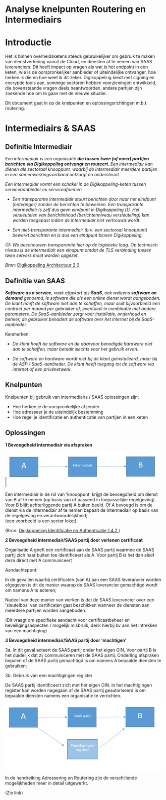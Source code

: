 # Analyse knelpunten Routering en Intermediairs 


Introductie
===========

Het is binnen overheidsketens steeds gebruikelijker om gebruik te maken van dienstverlening vanuit de Cloud, en diensten af te nemen van SAAS leveranciers. Dit heeft impact op vragen als wat is het endpoint in een keten, wie is de oorspronkelijker aanbieder of uiteindelijke ontvanger, hoe herken ik die en hoe weet ik dit zeker. Digikoppeling biedt met signing en encryptie tools aan, sommige sectoren hebben voorzieningen ontwikkeld, die bovenstaande vragen deels beantwoorden, andere partijen zijn zoekende hoe om te gaan met de nieuwe situatie.

Dit document gaat in op de knelpunten en oplossingsrichtingen m.b.t. routering.

Intermediairs & SAAS
====================

Definitie Intermediair
----------------------

*Een intermediair is een organisatie **die tussen twee (of meer) partijen berichten via Digikoppeling ontvangt en routeert**. Een intermediair kan dienen als sectoraal knooppunt, waarbij de intermediair meerdere partijen in een samenwerkingsverband ontzorgt en ondersteunt.*

*Een intermediair vormt een schakel in de Digikoppeling-keten tussen serviceaanbieder en serviceafnemer:*

- *Een *transparante* intermediair stuurt berichten door naar het eindpunt (ontvanger) zonder de berichten te bewerken. Een transparante intermediair is zelf dus geen eindpunt in Digikoppeling (1). Het versleutelen van berichtinhoud (berichtenniveau versleuteling) kan worden toegepast indien de intermediair niet vertrouwd wordt.*

- *Een *niet-transparante* intermediair (b.v. een sectoraal knooppunt) bewerkt berichten en is dus een eindpunt binnen Digikoppeling.*

*(1): We beschouwen transparantie hier op de logistieke laag. Op technisch niveau is de intermediair een eindpunt omdat de TLS verbinding tussen twee servers moet worden opgezet.*

*Bron:* [Digikoppeling Architectuur 2.0 ](https://publicatie.centrumvoorstandaarden.nl/dk/architectuur/#intermediairs)

Definitie van SAAS
------------------

_**Software as a service**, vaak afgekort als **SaaS**, ook weleens **software on demand** genoemd, is software die als een online dienst wordt aangeboden. De klant hoeft de software niet aan te schaffen, maar sluit bijvoorbeeld een contract per maand per gebruiker af, eventueel in combinatie met andere parameters. De SaaS-aanbieder zorgt voor installatie, onderhoud en beheer, de gebruiker benadert de software over het internet bij de SaaS-aanbieder._

Kenmerken:

- *De klant hoeft de software en de daarvoor benodigde hardware niet aan te schaffen, maar betaalt slechts voor het gebruik ervan.*

- *De software en hardware wordt niet bij de klant geïnstalleerd, maar bij de ASP / SaaS-aanbieder. De klant heeft toegang tot de software via internet of een privénetwerk.*

Knelpunten
----------

Knelpunten bij gebruik van intermediairs / SAAS oplossingen zijn:

- Hoe herken je de oorspronkelijke afzender
- Hoe adresseer je de uiteindelijk bestemming
- Hoe regel je identificatie en authenticatie van partijen in een keten

Oplossingen
-----------

**1 Bevoegdheid intermediair via afspraken**

|![intermediair](intermediair.jpg) |

Een intermediair in de rol van 'knooppunt' krijgt de bevoegdheid om dienst van B af te nemen (op basis van of passend in toepasselijke regelgeving). Voor B blijft achterliggende partij A buiten beeld. Of A bevoegd is om de dienst via de Intermediair af te nemen bepaalt de Intermediair op basis van de regelgeving en verantwoordelijkheid;\
(een voorbeeld is een sector loket)

(Bron: [Digikoppeling Identificatie en Authenticatie 1.4.2 ](https://publicatie.centrumvoorstandaarden.nl/dk/idauth/) )

**2 Bevoegdheid intermediair/SAAS partij door verlenen certificaat**

Organisatie A geeft een certificaat aan de SAAS partij waarmee de SAAS partij zich naar buiten toe identificeert als A. Voor partij B is het dan alsof deze direct met A communiceert

Aandachtspunt:

In de gevallen waarbij certificaten (van A) aan een SAAS leverancier worden afgegeven is dit de manier waarop de SAAS leverancier gemachtigd wordt om namens A te acteren;

Nadeel van deze manier van werken is dat de SAAS leverancier over een 'sleutelbos' van certificaten gaat beschikken wanneer de diensten aan meerdere partijen worden aangeboden.

(Dit vraagt om specifieke aandacht voor certificaatbeheer en beveiligingsaspecten / mogelijk misbruik, denk hierbij bv aan het intrekken van een machtiging)

**3 Bevoegdheid intermediair/SAAS partij door 'machtigen'**

3a. In dit geval acteert de SAAS partij onder het eigen OIN, Voor partij B is het duidelijk dat zij communiceren met de SAAS partij. Onderling afspraken bepalen of de SAAS partij gemachtigd is om namens A bepaalde diensten te gebruiken;

3b. Gebruik van een machtigingen register

De SAAS partij identificeert zich met het eigen OIN. In het machtigingen register kan worden nagegaan of de SAAS partij geautoriseerd is om bepaalde diensten namens een organisatie te verrichten.

![machtigen](machtigen.jpg)

In de handreiking Adressering en Routering zijn de verschillende mogelijkheden meer in detail uitgewerkt.

(Zie link)
